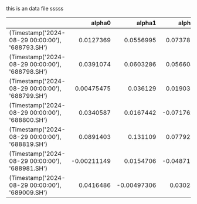 this is an data file  sssss



|                                                 |      alpha0 |      alpha1 |     alpha2 |     alpha3 |     alpha4 |     alpha5 |    alpha6 |    alpha7 |    alpha8 |     alpha9 |    alpha10 |   alpha11 |   alpha12 |    alpha13 |
|:------------------------------------------------|------------:|------------:|-----------:|-----------:|-----------:|-----------:|----------:|----------:|----------:|-----------:|-----------:|----------:|----------:|-----------:|
| (Timestamp('2024-08-29 00:00:00'), '688793.SH') |  0.0127369  |  0.0556995  |  0.0737813 | -0.0280262 | 0.0133959  | 0.00273001 | -0.56948  | 0.0335508 | 0.0265242 | -0.304038  |  0.298561  |  0.575088 |  1.87417  | -0.0938932 |
| (Timestamp('2024-08-29 00:00:00'), '688798.SH') |  0.0391074  |  0.0603286  |  0.0566082 | -0.038527  | 0.00965187 | 0.0135369  |  0.533236 | 0.0538302 | 0.0202211 |  0.0485094 |  0.105833  |  0.605913 |  2.32553  | -0.012996  |
| (Timestamp('2024-08-29 00:00:00'), '688799.SH') |  0.00475475 |  0.036129   |  0.0190355 |  0.024496  | 0.0050708  | 0.0103605  | -0.444677 | 0.0247748 | 0.0167661 | -0.921313  |  0.0215781 |  0.500464 |  0.676643 |  0.449111  |
| (Timestamp('2024-08-29 00:00:00'), '688800.SH') |  0.0340587  |  0.0167442  | -0.0717622 | -0.152056  | 0.00811516 | 0.00883289 | -0.559966 | 0.0610218 | 0.0239253 | -1.06217   | -0.152729  |  0.644891 |  0.396702 | -0.707924  |
| (Timestamp('2024-08-29 00:00:00'), '688819.SH') |  0.0891403  |  0.131109   |  0.0779221 |  0.0669326 | 0.00658704 | 0.0561362  |  1.3491   | 0.0669683 | 0.0238079 |  0.70304   | -0.563685  |  0.677595 |  2.07523  |  0.802882  |
| (Timestamp('2024-08-29 00:00:00'), '688981.SH') | -0.00211149 |  0.0154706  | -0.0487118 | -0.0374745 | 0.00537926 | 0.0261178  |  2.68315  | 0.0133024 | 0.0133057 |  1.44657   | -0.197279  |  0.506645 | 12.9163   |  0.099484  |
| (Timestamp('2024-08-29 00:00:00'), '689009.SH') |  0.0416486  | -0.00497306 |  0.030251  |  0.171791  | 0.073998   | 0.0206108  | -0.334279 | 0.0577007 | 0.0254756 |  1.37766   |  0.309456  |  0.652563 |  6.41366  |  0.550166  |
